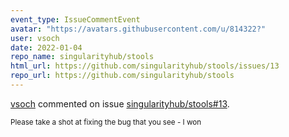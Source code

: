 ```yaml
---
event_type: IssueCommentEvent
avatar: "https://avatars.githubusercontent.com/u/814322?"
user: vsoch
date: 2022-01-04
repo_name: singularityhub/stools
html_url: https://github.com/singularityhub/stools/issues/13
repo_url: https://github.com/singularityhub/stools
---
```


<a href='https://github.com/vsoch' target='_blank'>vsoch</a> commented on issue <a href='https://github.com/singularityhub/stools/issues/13' target='_blank'>singularityhub/stools#13</a>.

<small>Please take a shot at fixing the bug that you see - I won